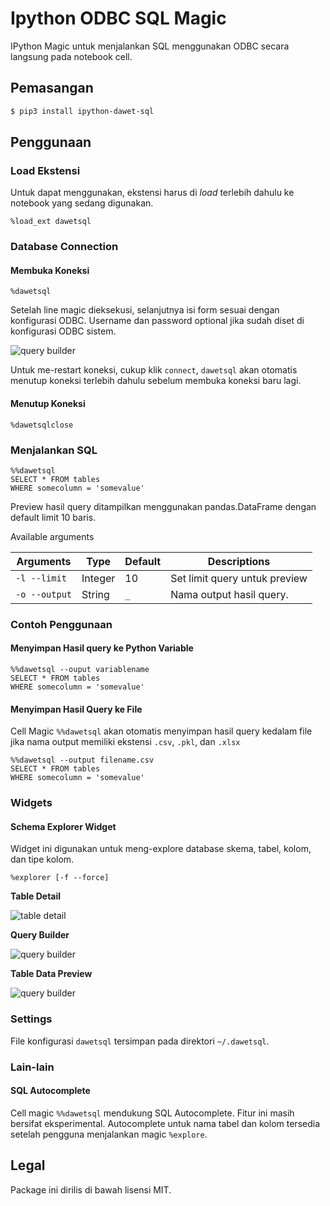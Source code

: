 # Ipython ODBC SQL Magic

IPython Magic untuk menjalankan SQL menggunakan ODBC secara langsung pada notebook cell.

## Pemasangan

```bash
$ pip3 install ipython-dawet-sql
```

## Penggunaan

### Load Ekstensi
Untuk dapat menggunakan, ekstensi harus di *load* terlebih dahulu ke notebook yang sedang digunakan.
```
%load_ext dawetsql
```

### Database Connection

#### Membuka Koneksi
```
%dawetsql
```
Setelah line magic dieksekusi, selanjutnya isi form sesuai dengan konfigurasi ODBC. Username dan password optional jika sudah diset di konfigurasi ODBC sistem.

![query builder](img/login.PNG)

Untuk me-restart koneksi, cukup klik `connect`, `dawetsql` akan otomatis menutup koneksi terlebih dahulu sebelum membuka koneksi baru lagi.


#### Menutup Koneksi

```
%dawetsqlclose
```

### Menjalankan SQL

```
%%dawetsql
SELECT * FROM tables
WHERE somecolumn = 'somevalue'
```
Preview hasil query ditampilkan menggunakan pandas.DataFrame dengan default limit 10 baris.

Available arguments

Arguments | Type | Default | Descriptions
---|---|---|---
`-l --limit` | Integer | 10 | Set limit query untuk preview
`-o --output` | String | `_` | Nama output hasil query.

### Contoh Penggunaan

#### Menyimpan Hasil query ke Python Variable

```
%%dawetsql --ouput variablename
SELECT * FROM tables
WHERE somecolumn = 'somevalue'
```

#### Menyimpan Hasil Query ke File
Cell Magic `%%dawetsql` akan otomatis menyimpan hasil query kedalam file jika nama output memiliki ekstensi `.csv`, `.pkl`, dan `.xlsx`
```
%%dawetsql --output filename.csv
SELECT * FROM tables
WHERE somecolumn = 'somevalue'
```

### Widgets

#### Schema Explorer Widget

Widget ini digunakan untuk meng-explore database skema, tabel, kolom, dan tipe kolom.

```
%explorer [-f --force]
```

**Table Detail**


![table detail](img/widget01.JPG)

**Query Builder**


![query builder](img/widget02.JPG)

**Table Data Preview**


![query builder](img/widget03.JPG)

### Settings

File konfigurasi `dawetsql` tersimpan pada direktori `~/.dawetsql`.

### Lain-lain

#### SQL Autocomplete
Cell magic `%%dawetsql` mendukung SQL Autocomplete. Fitur ini masih bersifat eksperimental. Autocomplete untuk nama tabel dan kolom tersedia setelah pengguna menjalankan magic `%explore`.

## Legal
Package ini dirilis di bawah lisensi MIT.
